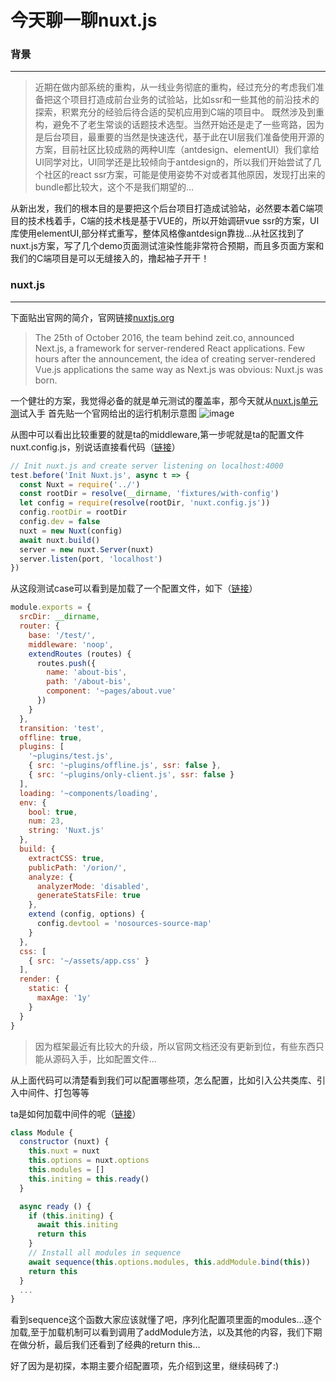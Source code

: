 # 今天聊一聊nuxt.js
### 背景

---
> 近期在做内部系统的重构，从一线业务彻底的重构，经过充分的考虑我们准备把这个项目打造成前台业务的试验站，比如ssr和一些其他的前沿技术的探索，积累充分的经验后待合适的契机应用到C端的项目中。
既然涉及到重构，避免不了老生常谈的话题技术选型。当然开始还是走了一些弯路，因为是后台项目，最重要的当然是快速迭代，基于此在UI层我们准备使用开源的方案，目前社区比较成熟的两种UI库（antdesign、elementUI）我们拿给UI同学对比，UI同学还是比较倾向于antdesign的，所以我们开始尝试了几个社区的react ssr方案，可能是使用姿势不对或者其他原因，发现打出来的bundle都比较大，这个不是我们期望的...

从新出发，我们的根本目的是要把这个后台项目打造成试验站，必然要本着C端项目的技术栈着手，C端的技术栈是基于VUE的，所以开始调研vue ssr的方案，UI库使用elementUI,部分样式重写，整体风格像antdesign靠拢...从社区找到了nuxt.js方案，写了几个demo页面测试渲染性能非常符合预期，而且多页面方案和我们的C端项目是可以无缝接入的，撸起袖子开干！


### nuxt.js

---
下面贴出官网的简介，官网链接[nuxtjs.org](https://nuxtjs.org)
> The 25th of October 2016, the team behind zeit.co, announced Next.js, a framework for server-rendered React applications. Few hours after the announcement, the idea of creating server-rendered Vue.js applications the same way as Next.js was obvious: Nuxt.js was born.

一个健壮的方案，我觉得必备的就是单元测试的覆盖率，那今天就从[nuxt.js单元测](https://github.com/nuxt/nuxt.js/tree/dev/test)试入手
首先贴一个官网给出的运行机制示意图
![image](https://nuxtjs.org/nuxt-schema.png) 

从图中可以看出比较重要的就是ta的middleware,第一步呢就是ta的配置文件nuxt.config.js，别说话直接看代码（[链接](https://github.com/nuxt/nuxt.js/blob/dev/test/with-config.test.js)）

```javascript
// Init nuxt.js and create server listening on localhost:4000
test.before('Init Nuxt.js', async t => {
  const Nuxt = require('../')
  const rootDir = resolve(__dirname, 'fixtures/with-config')
  let config = require(resolve(rootDir, 'nuxt.config.js'))
  config.rootDir = rootDir
  config.dev = false
  nuxt = new Nuxt(config)
  await nuxt.build()
  server = new nuxt.Server(nuxt)
  server.listen(port, 'localhost')
})
```
从这段测试case可以看到是加载了一个配置文件，如下（[链接](https://github.com/nuxt/nuxt.js/blob/dev/test/fixtures/with-config/nuxt.config.js)）

```javascript
module.exports = {
  srcDir: __dirname,
  router: {
    base: '/test/',
    middleware: 'noop',
    extendRoutes (routes) {
      routes.push({
        name: 'about-bis',
        path: '/about-bis',
        component: '~pages/about.vue'
      })
    }
  },
  transition: 'test',
  offline: true,
  plugins: [
    '~plugins/test.js',
    { src: '~plugins/offline.js', ssr: false },
    { src: '~plugins/only-client.js', ssr: false }
  ],
  loading: '~components/loading',
  env: {
    bool: true,
    num: 23,
    string: 'Nuxt.js'
  },
  build: {
    extractCSS: true,
    publicPath: '/orion/',
    analyze: {
      analyzerMode: 'disabled',
      generateStatsFile: true
    },
    extend (config, options) {
      config.devtool = 'nosources-source-map'
    }
  },
  css: [
    { src: '~/assets/app.css' }
  ],
  render: {
    static: {
      maxAge: '1y'
    }
  }
}

```
> 因为框架最近有比较大的升级，所以官网文档还没有更新到位，有些东西只能从源码入手，比如配置文件...


从上面代码可以清楚看到我们可以配置哪些项，怎么配置，比如引入公共类库、引入中间件、打包等等

ta是如何加载中间件的呢（[链接](https://github.com/nuxt/nuxt.js/blob/master/lib/module.js)）

```javascript
class Module {
  constructor (nuxt) {
    this.nuxt = nuxt
    this.options = nuxt.options
    this.modules = []
    this.initing = this.ready()
  }

  async ready () {
    if (this.initing) {
      await this.initing
      return this
    }
    // Install all modules in sequence
    await sequence(this.options.modules, this.addModule.bind(this))
    return this
  }
  ...
}
```
看到sequence这个函数大家应该就懂了吧，序列化配置项里面的modules...逐个加载,至于加载机制可以看到调用了addModule方法，以及其他的内容，我们下期在做分析，最后我们还看到了经典的return this...

好了因为是初探，本期主要介绍配置项，先介绍到这里，继续码砖了:)



